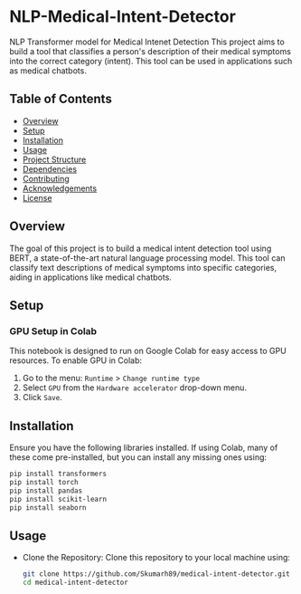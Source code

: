 # NLP-Medical-Intent-Detector
NLP Transformer model for Medical Intenet Detection
This project aims to build a tool that classifies a person's description of their medical symptoms into the correct category (intent). This tool can be used in applications such as medical chatbots.

## Table of Contents

- [Overview](#overview)
- [Setup](#setup)
- [Installation](#installation)
- [Usage](#usage)
- [Project Structure](#project-structure)
- [Dependencies](#dependencies)
- [Contributing](#contributing)
- [Acknowledgements](#acknowledgements)
- [License](#license)

## Overview

The goal of this project is to build a medical intent detection tool using BERT, a state-of-the-art natural language processing model. This tool can classify text descriptions of medical symptoms into specific categories, aiding in applications like medical chatbots.

## Setup

### GPU Setup in Colab

This notebook is designed to run on Google Colab for easy access to GPU resources. To enable GPU in Colab:

1. Go to the menu: `Runtime` > `Change runtime type`
2. Select `GPU` from the `Hardware accelerator` drop-down menu.
3. Click `Save`.

## Installation

Ensure you have the following libraries installed. If using Colab, many of these come pre-installed, but you can install any missing ones using:

```bash
pip install transformers
pip install torch
pip install pandas
pip install scikit-learn
pip install seaborn
```
## Usage
* Clone the Repository: Clone this repository to your local machine using:
  ```bash
  git clone https://github.com/Skumarh89/medical-intent-detector.git
  cd medical-intent-detector
  ```

